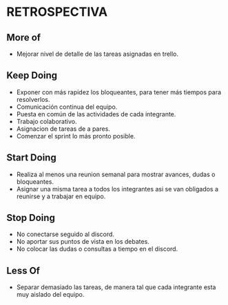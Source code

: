 # RETROSPECTIVA

## More of

* Mejorar nivel de detalle de las tareas asignadas en trello.


## Keep Doing

* Exponer con más rapidez los bloqueantes, para tener más tiempos para resolverlos.
* Comunicación continua del equipo.
* Puesta en común de las actividades de cada integrante.
* Trabajo colaborativo.
* Asignacion de tareas de a pares.
* Comenzar el sprint lo más pronto posible.


## Start Doing

* Realiza al menos una reunion semanal para mostrar avances, dudas o bloqueantes.
* Asignar una misma tarea a todos los integrantes asi se van obligados a reunirse y a trabajar en equipo.


## Stop Doing

* No conectarse seguido al discord.
* No aportar sus puntos de vista en los debates.
* No colocar las dudas o consultas a tiempo en el discord.


## Less Of

* Separar demasiado las tareas, de manera tal que cada integrante esta muy aislado del equipo.
